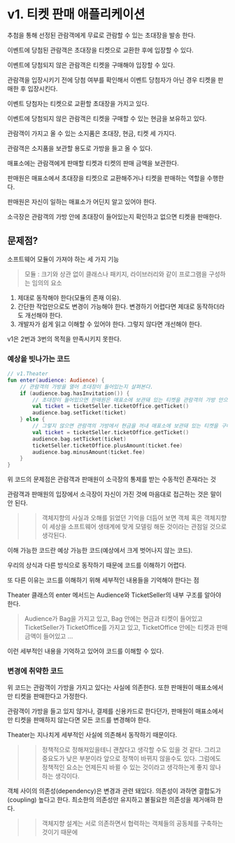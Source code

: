# v1. 티켓 판매 애플리케이션

추첨을 통해 선정된 관람객에게 무료로 관람할 수 있는 초대장을 발송 한다.

이벤트에 당첨된 관람객은 초대장을 티켓으로 교환한 후에 입장할 수 있다.

이벤트에 당첨되지 않은 관람객은 티켓을 구매해야 입장할 수 있다.

관람객을 입장시키기 전에 당첨 여부를 확인해서 이벤트 당첨자가 아닌 경우 티켓을 판매한 후 입장시킨다.

이벤트 당첨자는 티켓으로 교환할 초대장을 가지고 있다.

이벤트에 당첨되지 않은 관람객은 티켓을 구매할 수 있는 현금을 보유하고 있다.

관람객이 가지고 올 수 있는 소지품은 초대장, 현금, 티켓 세 가지다.

관람객은 소지품을 보관할 용도로 가방을 들고 올 수 있다.

매표소에는 관람객에게 판매할 티켓과 티켓의 판매 금액을 보관한다.

판매원은 매표소에서 초대장을 티켓으로 교환해주거나 티켓을 판매하는 역할을 수행한다.

판매원은 자신이 일하는 매표소가 어딘지 알고 있어야 한다.

소극장은 관람객의 가방 안에 초대장이 들어있는지 확인하고 없으면 티켓을 판매한다.

## 문제점?

소프트웨어 모듈이 가져야 하는 세 가지 기능

> 모듈 : 크기와 상관 없이 클래스나 패키지, 라이브러리와 같이 프로그램을 구성하는 임의의 요소

1. 제대로 동작해야 한다(모듈의 존재 이유).
2. 간단한 작업만으로도 변경이 가능해야 한다. 변경하기 어렵다면 제대로 동작하더라도 개선해야 한다.
3. 개발자가 쉽게 읽고 이해할 수 있어야 한다. 그렇지 않다면 개선해야 한다.

v1은 2번과 3번의 목적을 만족시키지 못한다.

### 예상을 빗나가는 코드

```kotlin
// v1.Theater
fun enter(audience: Audience) {
    // 관람객의 가방을 열어 초대장이 들어있는지 살펴본다.
    if (audience.bag.hasInvitation()) {
        // 초대장이 들어있으면 판매원은 매표소에 보관돼 있는 티켓을 관람객의 가방 안으로 옮긴다.
        val ticket = ticketSeller.ticketOffice.getTicket()
        audience.bag.setTicket(ticket)
    } else {
        // 그렇지 않으면 관람객의 가방에서 현금을 꺼내 매표소에 보관돼 있는 티켓을 구매한 후 티켓을 관람객의 가방에 넣는다.
        val ticket = ticketSeller.ticketOffice.getTicket()
        audience.bag.setTicket(ticket)
        ticketSeller.ticketOffice.plusAmount(ticket.fee)
        audience.bag.minusAmount(ticket.fee)
    }
}
```

위 코드의 문제점은 관람객과 판매원이 소극장의 통제를 받는 수동적인 존재라는 것

관람객과 판매원의 입장에서 소극장이 자신이 가진 것에 마음대로 접근하는 것은 말이 안 된다.

>> 객체지향의 사실과 오해를 읽었던 기억을 더듬어 보면 객체 혹은 객체지향이 세상을 소프트웨어 생태계에 맞게 모델링 해둔 것이라는 관점일 것으로 생각된다.

이해 가능한 코드란 예상 가능한 코드(예상에서 크게 벗어나지 않는 코드).

우리의 상식과 다른 방식으로 동작하기 때문에 코드를 이해하기 어렵다.

또 다른 이유는 코드를 이해하기 위해 세부적인 내용들을 기억해야 한다는 점

Theater 클래스의 enter 메서드는 Audience와 TicketSeller의 내부 구조를 알아야 한다.

> Audience가 Bag을 가지고 있고, Bag 안에는 현금과 티켓이 들어있고 TicketSeller가 TicketOffice를 가지고 있고, TicketOffice 안에는 티켓과 판매 금액이 들어있고 ...

이런 세부적인 내용을 기억하고 있어야 코드를 이해할 수 있다.

### 변경에 취약한 코드

위 코드는 관람객이 가방을 가지고 있다는 사실에 의존한다. 또한 판매원이 매표소에서만 티켓을 판매한다고 가정한다.

관람객이 가방을 들고 있지 않거나, 결제를 신용카드로 한다던가, 판매원이 매표소에서만 티켓을 판매하지 않는다면 모든 코드를 변경해야 한다.

Theater는 지나치게 세부적인 사실에 의존해서 동작하기 때문이다.

>> 정책적으로 정해져있을테니 괜찮다고 생각할 수도 있을 것 같다. 그리고 중요도가 낮은 부분이라 앞으로 정책이 바뀌지 않을수도 있다. 그럼에도 정책적인 요소는 언제든지 바뀔 수 있는 것이라고 생각하는게 좋지 않나 하는 생각이다.

객체 사이의 의존성(dependency)은 변경과 관련 돼있다. 의존성이 과하면 결합도가(coupling) 높다고 한다. 최소한의 의존성만 유지하고 불필요한 의존성을 제거애햐 한다.

>> 객체지향 설계는 서로 의존하면서 협력하는 객체들의 공동체를 구축하는 것이기 때문에